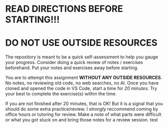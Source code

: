 # READ DIRECTIONS BEFORE STARTING!!!
# DO NOT USE OUTSIDE RESOURCES

The repository is meant to be a quick self-assessment to help you gauge your progress. Consider doing a quick review of notes / exercises beforehand. Put your notes and exercises away before starting.

You are to attempt this assignment **WITHOUT ANY OUTSIDE RESOURCES**. No notes, no reviewing old code, no web searches, no AI. Once you have cloned and opened the code in VS Code, start a time for *20 minutes*. Try your best to complete the exercise(s) within the time.

If you are not finished after 20 minutes, that is OK! But it is a signal that you should do some extra practice/review. I *strongly* reccommend coming by office hours or tutoring for review. Make a note of what parts were difficult or what you got stuck on and bring those notes for a review session.
test